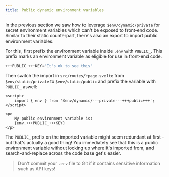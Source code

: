 ```yaml
---
title: Public dynamic environment variables
---
```


In the previous section we saw how to leverage `$env/dynamic/private` for secret environment variables which can't be exposed to front-end code. Similar to their static counterpart, there's also an export to import public environment variables.

For this, first prefix the environment variable inside `.env` with `PUBLIC_`. This prefix marks an environment variable as eligible for use in front-end code.

```js
+++PUBLIC_+++KEY="It's ok to see this"
```

Then switch the import in `src/routes/+page.svelte` from `$env/static/private` to `$env/static/public` and prefix the variable with `PUBLIC_` aswell:

```svelte
<script>
    import { env } from '$env/dynamic/---private---+++public+++';
</script>

<p>
	My public environment variable is:
	{env.+++PUBLIC_+++KEY}
</p>
```

The `PUBLIC_` prefix on the imported variable might seem redundant at first - but that's actually a good thing! You immediately see that this is a public environment variable without looking up where it's imported from, and search-and-replace across the code base get's easier.

> Don't commit your `.env` file to Git if it contains sensitive information such as API keys!
